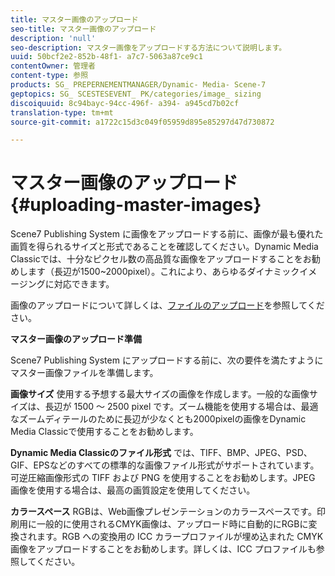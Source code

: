```yaml
---
title: マスター画像のアップロード
seo-title: マスター画像のアップロード
description: 'null'
seo-description: マスター画像をアップロードする方法について説明します。
uuid: 50bcf2e2-852b-48f1- a7c7-5063a87ce9c1
contentOwner: 管理者
content-type: 参照
products: SG_ PREPERNEMENTMANAGER/Dynamic- Media- Scene-7
geptopics: SG_ SCESTESEVENT_ PK/categories/image_ sizing
discoiquuid: 8c94bayc-94cc-496f- a394- a945cd7b02cf
translation-type: tm+mt
source-git-commit: a1722c15d3c049f05959d895e85297d47d730872

---
```



# マスター画像のアップロード{#uploading-master-images}

Scene7 Publishing System に画像をアップロードする前に、画像が最も優れた画質を得られるサイズと形式であることを確認してください。Dynamic Media Classicでは、十分なピクセル数の高品質な画像をアップロードすることをお勧めします（長辺が1500~2000pixel）。これにより、あらゆるダイナミックイメージングに対応できます。

画像のアップロードについて詳しくは、[ファイルのアップロード](uploading-files.md#uploading_files)を参照してください。

**マスター画像のアップロード準備**

Scene7 Publishing System にアップロードする前に、次の要件を満たすようにマスター画像ファイルを準備します。

**画像サイズ** 使用する予想する最大サイズの画像を作成します。一般的な画像サイズは、長辺が 1500 ～ 2500 pixel です。ズーム機能を使用する場合は、最適なズームディテールのために長辺が少なくとも2000pixelの画像をDynamic Media Classicで使用することをお勧めします。

**Dynamic Media Classicのファイル形式** では、TIFF、BMP、JPEG、PSD、GIF、EPSなどのすべての標準的な画像ファイル形式がサポートされています。可逆圧縮画像形式の TIFF および PNG を使用することをお勧めします。JPEG 画像を使用する場合は、最高の画質設定を使用してください。

**カラースペース** RGBは、Web画像プレゼンテーションのカラースペースです。印刷用に一般的に使用されるCMYK画像は、アップロード時に自動的にRGBに変換されます。RGB への変換用の ICC カラープロファイルが埋め込まれた CMYK 画像をアップロードすることをお勧めします。詳しくは、ICC プロファイルも参照してください。

